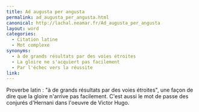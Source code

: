 ```yaml
---
title: Ad augusta per angusta
permalink: ad_augusta_per_angusta.html
canonical: http://lachal.neamar.fr/Ad_augusta_per_angusta
layout: word
categories:
  - Citation latine
  - Mot complexe
synonyms:
  - à de grands résultats par des voies étroites
  - La gloire ne s'acquiert pas facilement
  - Par l'échec vers la réussite
link: 
---
```


Proverbe latin : "à de grands résultats par des voies étroites", une façon de dire que la gloire n'arrive pas facilement.
C'est aussi le mot de passe des conjurés d'Hernani dans l'oeuvre de Victor Hugo.

